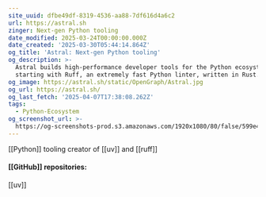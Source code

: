 ```yaml
---
site_uuid: dfbe49df-8319-4536-aa88-7df616d4a6c2
url: https://astral.sh
zinger: Next-gen Python tooling
date_modified: 2025-03-24T00:00:00.000Z
date_created: '2025-03-30T05:44:14.864Z'
og_title: 'Astral: Next-gen Python tooling'
og_description: >-
  Astral builds high-performance developer tools for the Python ecosystem,
  starting with Ruff, an extremely fast Python linter, written in Rust.
og_image: https://astral.sh/static/OpenGraph/Astral.jpg
og_url: https://astral.sh/
og_last_fetch: '2025-04-07T17:38:08.262Z'
tags:
  - Python-Ecosystem
og_screenshot_url: >-
  https://og-screenshots-prod.s3.amazonaws.com/1920x1080/80/false/599e45dabf5aadf4e010b49d8d1b2e7a2261fe6c2e81a931db243d5f3ab819c3.jpeg
---
```


[[Python]] tooling creator of [[uv]] and [[ruff]]

#### [[GitHub]] repositories:
[[uv]]
